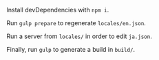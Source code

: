 Install devDependencies with `npm i`.

Run `gulp prepare` to regenerate `locales/en.json`.

Run a server from `locales/` in order to edit `ja.json`.

Finally, run `gulp` to generate a build in `build/`.

